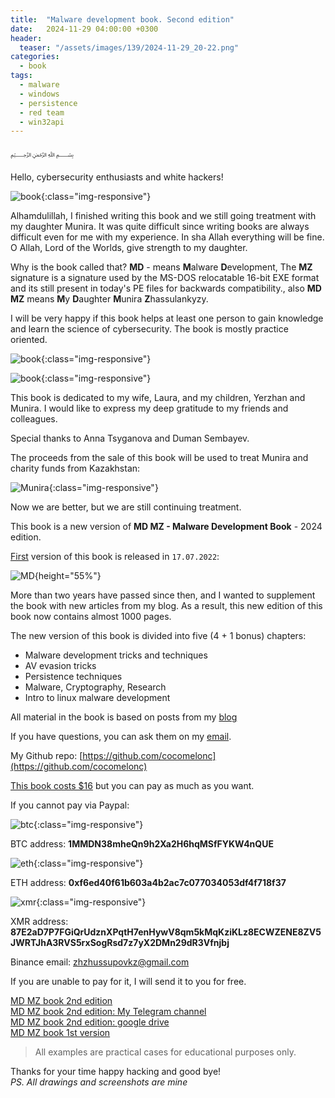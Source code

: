 ```yaml
---
title:  "Malware development book. Second edition"
date:   2024-11-29 04:00:00 +0300
header:
  teaser: "/assets/images/139/2024-11-29_20-22.png"
categories:
  - book
tags:
  - malware
  - windows
  - persistence
  - red team
  - win32api
---
```


﷽

Hello, cybersecurity enthusiasts and white hackers!

![book](/assets/images/139/2024-11-29_20-22.png){:class="img-responsive"}    

Alhamdulillah, I finished writing this book and we still going treatment with my daughter Munira. It was quite difficult since writing books are always difficult even for me with my experience. In sha Allah everything will be fine. O Allah, Lord of the Worlds, give strength to my daughter.        

Why is the book called that? **MD** - means **M**alware **D**evelopment, The **MZ** signature is a signature used by the MS-DOS relocatable 16-bit EXE format and its still present in today's PE files for backwards compatibility., also **MD MZ** means **M**y **D**aughter **M**unira **Z**hassulankyzy.    

I will be very happy if this book helps at least one person to gain knowledge and learn the science of cybersecurity. The book is mostly practice oriented.     

![book](/assets/images/139/MD_MZ-2nd-edition.png){:class="img-responsive"}    

![book](/assets/images/139/MD_MZ-2nd-edition-2.png){:class="img-responsive"}    

This book is dedicated to my wife, Laura, and my children, Yerzhan and Munira. I would like to express my deep gratitude to my friends and colleagues.     

Special thanks to Anna Tsyganova and Duman Sembayev.

The proceeds from the sale of this book will be used to treat Munira and charity funds from Kazakhstan:    

![Munira](/assets/images/139/photo_2024-06-26_18-48-13.jpg){:class="img-responsive"}    

Now we are better, but we are still continuing treatment.    

This book is a new version of **MD MZ - Malware Development Book** - 2024 edition.     

[First](/book/2022/07/16/mybook.html) version of this book is released in `17.07.2022`:    

![MD](/assets/images/139/MDMZ1_1.png){height="55%"}    

More than two years have passed since then, and I wanted to supplement the book with new articles from my blog. As a result, this new edition of this book now contains almost 1000 pages.      

The new version of this book is divided into five (4 + 1 bonus) chapters:     
- Malware development tricks and techniques     
- AV evasion tricks     
- Persistence techniques     
- Malware, Cryptography, Research     
- Intro to linux malware development     

All material in the book is based on posts from my [blog](https://cocomelonc.github.io/)    

If you have questions, you can ask them on my [email](mailto:cocomelonkz@gmail.com).    

My Github repo: [https://github.com/cocomelonc](https://github.com/cocomelonc)    

[This book costs $16](https://paypal.me/cocomelonc/16) but you can pay as much as you want.    

If you cannot pay via Paypal:     

![btc](/assets/images/62/photo_2022-07-17_17-37-46.jpg){:class="img-responsive"}    

BTC address: **1MMDN38mheQn9h2Xa2H6hqMSfFYKW4nQUE**    

![eth](/assets/images/62/photo_2022-07-17_19-26-13.jpg){:class="img-responsive"}

ETH address: **0xf6ed40f61b603a4b2ac7c077034053df4f718f37**    

![xmr](/assets/images/62/photo_2022-07-17_20-28-09.jpg){:class="img-responsive"}

XMR address:    
**87E2aD7P7FGiQrUdznXPqtH7enHywV8qm5kMqKziKLz8ECWZENE8ZV5JWRTJhA3RVS5rxSogRsd7z7yX2DMn29dR3Vfnjbj**    

Binance email: [zhzhussupovkz@gmail.com](mailto:zhzhussupovkz@gmail.com)    

If you are unable to pay for it, I will send it to you for free.    

[MD MZ book 2nd edition](https://t.me/maldevcc/5)     
[MD MZ book 2nd edition: My Telegram channel](https://t.me/maldevcc/5)      
[MD MZ book 2nd edition: google drive](https://drive.google.com/file/d/1-6OQWWGNogTeiWj1AK6i-3bxrf4Bz1Ez/view?usp=sharing)    
[MD MZ book 1st version](/book/2022/07/16/mybook.html)     

> All examples are practical cases for educational purposes only.         

Thanks for your time happy hacking and good bye!   
*PS. All drawings and screenshots are mine*
